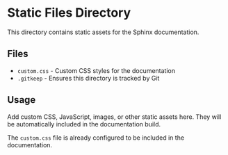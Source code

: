 # Static Files Directory

This directory contains static assets for the Sphinx documentation.

## Files

- `custom.css` - Custom CSS styles for the documentation
- `.gitkeep` - Ensures this directory is tracked by Git

## Usage

Add custom CSS, JavaScript, images, or other static assets here. They will be automatically included in the documentation build.

The `custom.css` file is already configured to be included in the documentation.
